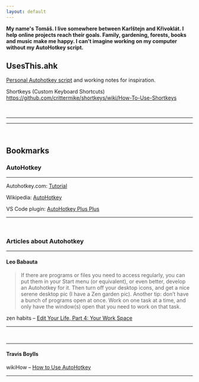 ```yaml
---
layout: default
---
```


**My name's Tomáš. I live somewhere between Karlštejn and Křivoklát. I help online projects reach their goals. Family, gardening, forests, books and music make me happy. I can't imagine working on my computer without my AutoHotkey script.**


## UsesThis.ahk
[Personal Autohotkey script](https://github.com/tomassibek/UsesThis/blob/main/UsesThis.ahk) and working notes for inspiration.

Shortkeys (Custom Keyboard Shortcuts) https://github.com/crittermike/shortkeys/wiki/How-To-Use-Shortkeys

&nbsp;

___

___

&nbsp;

## Bookmarks
### AutoHotkey
___

Autohotkey.com: [Tutorial](https://www.autohotkey.com/docs/v2/Tutorial.htm)

Wikipedia: [AutoHotkey](https://en.wikipedia.org/wiki/AutoHotkey)

VS Code plugin: [AutoHotkey Plus Plus](https://github.com/mark-wiemer/vscode-autohotkey-plus-plus)

___

&nbsp;

### Articles about Autohotkey

___

#### Leo Babauta

> If there are programs or files you need to access regularly, you can put them in your Start menu (or equivalent), or even better, develop an Autohotkey for it. Then turn off your desktop icons, and get a nice serene desktop pic (I have a Zen garden pic). Another tip: don’t have a bunch of programs open at once. Work on one task at a time, and only have the window(s) open that you need to work on that task.

zen habits – [Edit Your Life, Part 4: Your Work Space](https://zenhabits.net/edit-your-life-part-4-your-work-space/)

___

&nbsp;

___

#### Travis Boylls
wikiHow – [How to Use AutoHotkey](https://www.wikihow.com/Use-AutoHotkey)

___

&nbsp;

&nbsp;

&nbsp;

